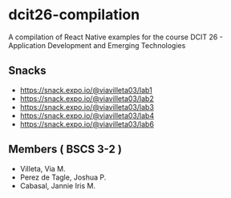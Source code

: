 # dcit26-compilation
A compilation of React Native examples for the course DCIT 26 - Application Development and Emerging Technologies

## Snacks
* https://snack.expo.io/@viavilleta03/lab1
* https://snack.expo.io/@viavilleta03/lab2
* https://snack.expo.io/@viavilleta03/lab3
* https://snack.expo.io/@viavilleta03/lab4
* https://snack.expo.io/@viavilleta03/lab6


## Members ( BSCS 3-2 )
* Villeta, Via M.
* Perez de Tagle, Joshua P.
* Cabasal, Jannie Iris M.
